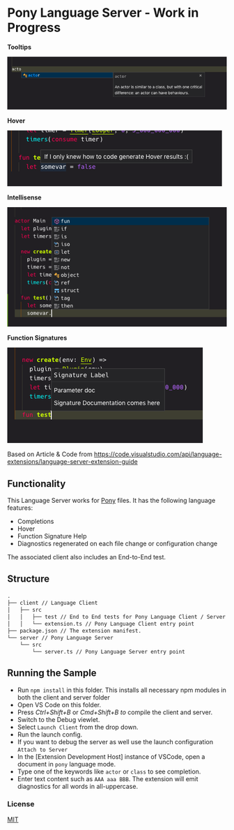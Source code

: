 # Pony Language Server - Work in Progress

**Tooltips**

![tooltips](https://raw.githubusercontent.com/brakmic/pony-language-server/master/img/docinfo.png)

**Hover**

![hover](https://raw.githubusercontent.com/brakmic/pony-language-server/master/img/hover.png)

**Intellisense**

![intellisense](https://raw.githubusercontent.com/brakmic/pony-language-server/master/img/intellisense.png)

**Function Signatures**

![signatures](https://raw.githubusercontent.com/brakmic/pony-language-server/master/img/signature_completion.png)

Based on Article & Code from https://code.visualstudio.com/api/language-extensions/language-server-extension-guide

## Functionality

This Language Server works for [Pony](https://www.ponylang.io/) files. It has the following language features:

- Completions
- Hover
- Function Signature Help
- Diagnostics regenerated on each file change or configuration change

The associated client also includes an End-to-End test.

## Structure

```
.
├── client // Language Client
│   ├── src
│   │   ├── test // End to End tests for Pony Language Client / Server
│   │   └── extension.ts // Pony Language Client entry point
├── package.json // The extension manifest.
└── server // Pony Language Server
    └── src
        └── server.ts // Pony Language Server entry point
```

## Running the Sample

* Run `npm install` in this folder. This installs all necessary npm modules in both the client and server folder
* Open VS Code on this folder.
* Press *Ctrl+Shift+B* or *Cmd+Shift+B to* compile the client and server.
* Switch to the Debug viewlet.
* Select `Launch Client` from the drop down.
* Run the launch config.
* If you want to debug the server as well use the launch configuration `Attach to Server`
* In the [Extension Development Host] instance of VSCode, open a document in `pony` language mode.
* Type one of the keywords like `actor` or `class` to see completion. 
* Enter text content such as `AAA aaa BBB`. The extension will emit diagnostics for all words in all-uppercase.

### License

[MIT](https://github.com/brakmic/pony-language-server/blob/master/LICENSE)